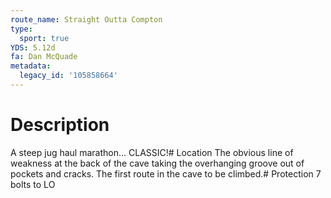 ```yaml
---
route_name: Straight Outta Compton
type:
  sport: true
YDS: 5.12d
fa: Dan McQuade
metadata:
  legacy_id: '105858664'
---
```

# Description
A steep jug haul marathon... CLASSIC!# Location
The obvious line of weakness at the back of the cave taking the overhanging groove out of pockets and cracks. The first route in the cave to be climbed.# Protection
7 bolts to LO